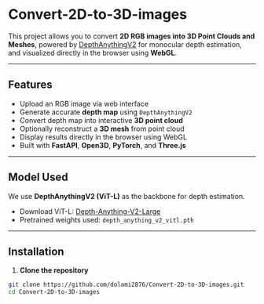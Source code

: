 # Convert-2D-to-3D-images

This project allows you to convert **2D RGB images into 3D Point Clouds and Meshes**, powered by [DepthAnythingV2](https://github.com/DepthAnything/Depth-Anything-V2) for monocular depth estimation, and visualized directly in the browser using **WebGL**.

---

## Features

-  Upload an RGB image via web interface
-  Generate accurate **depth map** using `DepthAnythingV2`
-  Convert depth map into interactive **3D point cloud**
-  Optionally reconstruct a **3D mesh** from point cloud
-  Display results directly in the browser using WebGL
-  Built with **FastAPI**, **Open3D**, **PyTorch**, and **Three.js**

---

## Model Used

We use **DepthAnythingV2 (ViT-L)** as the backbone for depth estimation.

- Download ViT-L: [Depth-Anything-V2-Large](https://huggingface.co/depth-anything/Depth-Anything-V2-Large/resolve/main/depth_anything_v2_vitl.pth?download=true)
- Pretrained weights used: `depth_anything_v2_vitl.pth`

---

## Installation

1. **Clone the repository**
```bash
git clone https://github.com/dolami2876/Convert-2D-to-3D-images.git
cd Convert-2D-to-3D-images
